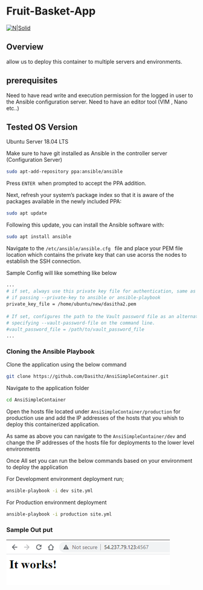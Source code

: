 # Fruit-Basket-App

[![N|Solid](http://www.ansible.com/hubfs/2016_Images/Blog_Headers/Ansible-Docker-Blog-2.png)](https://nodesource.com/products/nsolid)

## Overview
allow us to deploy this container to multiple servers and environments.

## prerequisites 

Need to have read write and execution permission for the logged in user to the Ansible configuration server.
Need to have an editor tool (VIM , Nano etc..)

## Tested OS Version
Ubuntu Server 18.04 LTS 

Make sure to have git installed as Ansible in the controller server (Configuration Server)
```sh
sudo apt-add-repository ppa:ansible/ansible
```
Press ```ENTER ```when prompted to accept the PPA addition.

Next, refresh your system’s package index so that it is aware of the packages available in the newly included PPA:
```sh
sudo apt update
```
Following this update, you can install the Ansible software with:
```sh
sudo apt install ansible
```

Navigate to the ```/etc/ansible/ansible.cfg ``` file and place your PEM file location which contains the private key that can use acorss the nodes to establish the SSH connection.

Sample Config will like something like below

```sh
...
# if set, always use this private key file for authentication, same as
# if passing --private-key to ansible or ansible-playbook
private_key_file = /home/ubuntu/new/dasitha2.pem

# If set, configures the path to the Vault password file as an alternative to
# specifying --vault-password-file on the command line.
#vault_password_file = /path/to/vault_password_file
...
```


### Cloning the Ansible Playbook

Clone the application using the below command

```sh
git clone https://github.com/Dasithz/AnsiSimpleContainer.git
```
Navigate to the application folder 
```sh
cd AnsiSimpleContainer
```

Open the hosts file located under ``` AnsiSimpleContainer/production ``` for production use and add the IP addresses of the hosts that you whish to deploy this containerized application.

As same as above you can navigate to the ``` AnsiSimpleContainer/dev ``` and change the IP addresses of the hosts file for deployments to the lower level environments

Once All set you can run the below commands based on your environment to deploy the application

For Development environment deployment run;
```sh
ansible-playbook -i dev site.yml
```
For Production environment deployment 
```sh
ansible-playbook -i production site.yml
```
### Sample Out put

![Execution](https://github.com/Dasithz/AnsiSimpleContainer/blob/main/Images/Web_OutPut.PNG?raw=true)
